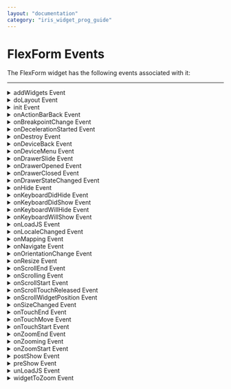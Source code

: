 ```yaml
---
layout: "documentation"
category: "iris_widget_prog_guide"
---
```


FlexForm Events
===============

The FlexForm widget has the following events associated with it:

* * *

<details close markdown="block"><summary>addWidgets Event</summary>

* * *

An event callback invoked by the platform when the form is accessed for first time after its construction. This function gets executed only once on in lifetime of the form. If a destroyed form is accessed, the form is re-initialized and this callback is once again invoked. Forms can be destroyed using destroy method.

### Syntax

{% highlight VoltMx %}
addWidgets()
{% endhighlight %}

### Read/Write

Read + Write

### Example

{% highlight VoltMx %}
//Sample code to set a callback to the addWidgets event for a FlexForm.

myForm.addWidgets=addWidgetsCallback;

function addWidgetsCallback() {
    //write your logic to create and add child widgets
}
{% endhighlight %}

### Platform Availability

*   iOS
*   Android
*   Windows
*   SPA

* * *

</details>
<details close markdown="block"><summary>doLayout Event</summary>

* * *

This event is invoked for every widget when the widget position and dimensions are computed. This event is invoked for all the widgets placed inside flex containers. This event is invoked in the order in which the widgets are added to the widget hierarchy and expect the frame property of the widget is calculated and available for use within this event.

### Syntax

{% highlight VoltMx %}
doLayout()
{% endhighlight %}

### Read/Write

Read + Write

### Remarks

This event is used to set the layout properties of child widgets in the relation to self and peer widgets whose layout is not yet performed.

> **_Note:_** The number of times this event invoked may vary per platform. It is not recommended to write business logic assuming that this function is invoked only once when there is a change in positional or dimensional properties. This event will not trigger when transformations are applied though widget is moved or scaled or rotated from its original location.

### Example

{% highlight VoltMx %}
//Sample code to set doLayout event callback to a button widget.
/*This code changes the top property of button2 and makes it appear below button1.*/
myForm.button1.doLayout=doLayoutButton1;


function doLayoutButton1(){
      
    myForm.button2.top = myForm.button1.frame.height;
}
{% endhighlight %}

### Platform Availability

*   iOS
*   Android
*   Windows
*   SPA

* * *

</details>
<details close markdown="block"><summary>init Event</summary>

* * *

This event gets called only once in form life cycle that is when the form is ready with its widget hierarchy. This will get called after [addwidgets](#masterda) method allowing user for any one-time initializations.

When form is destroyed and reused again, _init_ gets called as a part of form lifecycle.

### Syntax

{% highlight VoltMx %}
init()
{% endhighlight %}

### Read/Write

Read + Write

### Example

{% highlight VoltMx %}
testfrm.init = initCallback;

function initCallback(eventObj) {
    voltmx.print("in the init" + eventObj);
}
{% endhighlight %}

### Platform Availability

*   iOS
*   Android
*   Windows
*   SPA

* * *

</details>
<details close markdown="block"><summary>onActionBarBack Event</summary>

* * *

An event callback that is invoked by the platform when the back button is pressed on an action bar. The back button exists on the left side of the action bar with UP caret symbol. It is enabled only when onActionBarBack callback is registered on form and showActionBarIcon is set to _true_.

### Syntax

{% highlight VoltMx %}
onActionBarBack()
{% endhighlight %}

### Read/Write

Read + Write

### Remarks

> **_Note:_** This event is displayed in the widget properties list only when you select SDK versions 3.0 and above in the Application Properties > Native > Android > SDK Versions section.

### Example

{% highlight VoltMx %}
function appBarBackcallback() {
    alert("In the App bar back callback");
}

function test1() {
    Form1.showActionBarIcon = true;
    Form1.onActionBarBack = appBarBackcallback;
}
{% endhighlight %}

### Platform Availability

    Available on Android/Android tablet only.

* * *

</details>
<details close markdown="block"><summary>onBreakpointChange Event</summary>

* * *

This event is triggered, when the width of the browser running the Responsive Web App is increased or decreased.

### Syntax

{% highlight VoltMx %}
onBreakpointChange()
{% endhighlight %}

### Read/Write

Read + Write

### Return Value

_Boolean_

The default return value is false. If the return value is not defined, the return value is surmised to be false.

Parameters

_formHandle_

This parameter specifies handle of the FlexForm on which this event is defined.

_breakpoint_\[Number\]

This parameter specifies the current breakpoint value. When the window size exceeds the highest breakpoint, this parameter returns the constant: **constants.BREAKPOINT\_MAX\_VALUE**.

### Remarks

From Iris V9 release, onBreakpointChange event is triggered while using responsive web components also.

### Example

{% highlight VoltMx %}
function breakpoint_callback (myFormHandle, breakpoint) {
    voltmx.print("breakpoint changed");
}  
function myForm_preshow() {
   myWebForm.onBreakpointChange = breakpoint_callback;
}  

{% endhighlight %}

### Platform Availability

*   Available in IDE
*   Desktop Web

* * *

</details>
<details close markdown="block"><summary>onDecelerationStarted Event</summary>

* * *

An event callback is invoked by the platform when the user stops scrolling but the content still moves before the content actually stops.

### Syntax

{% highlight VoltMx %}
onDecelerationStarted()
{% endhighlight %}

### Read/Write

Read + Write

### Example

{% highlight VoltMx %}
//Sample code to set a callback to the onDecelerationStarted event for a FlexForm.

myForm.onDecelerationStarted=onDecelerationStartedCallback;

function onDecelerationStartedCallback(eventobject) {
    //write your logic to create and add child widgets
}
{% endhighlight %}

### Platform Availability

    This property is available on iOS platform.

* * *

</details>
<details close markdown="block"><summary>onDestroy Event</summary>

* * *

Specifies an event which is triggered before the FlexForm is destroyed.

For more information see _Event Editor_ in the _Volt MX Iris User Guide_.

### Syntax

{% highlight VoltMx %}
onDestroy()
{% endhighlight %}

### Read/Write

Read + Write

> **_Note:_** While using the **this** keyword (for example, this.view) in onDestroy event (as a FormController event) to point to the current controller, you must ensure that the function is not a **fat arrow** function. Because in fat arrow function declarations, the **this** pointer is taken from the parent scope and might not point to the current FormController. For more information on this limitation, click [here](https://developer.mozilla.org/en-US/docs/Web/JavaScript/Reference/Functions/Arrow_functions).

### Example

{% highlight VoltMx %}
//Sample code to set a callback to the onDestroy event for a FlexForm.

myForm.onDestroy=onDestroyCallback;

function onDestroyCallback(eventobject) {
    //write your logic to create and add child widgets
}
{% endhighlight %}

### Platform Availability

*   iOS
*   Android
*   Windows
*   SPA

* * *

</details>
<details close markdown="block"><summary>onDeviceBack Event</summary>

* * *

Specifies an event which is triggered when the user uses the back button on the device.

For more information see _Event Editor_ in the _Volt MX Iris User Guide_.

### Syntax

{% highlight VoltMx %}
onDeviceBack()
{% endhighlight %}

### Read/Write

Read + Write

### Example

{% highlight VoltMx %}
//Sample code to set a callback to the onDeviceBack event for a FlexForm.

myForm.onDeviceBack=onDeviceBackCallback;

function onDeviceBackCallback(eventobject) {
    //write your logic to create and add child widgets
}
{% endhighlight %}

### Platform Availability

*   Android
*   SPA

* * *

</details>
<details close markdown="block"><summary>onDeviceMenu Event</summary>

* * *

Specifies an event which is triggered when the user access the device menu.

For more information see _Event Editor_ in the _Volt MX Iris User Guide_.

### Syntax

{% highlight VoltMx %}
onDeviceMenu()
{% endhighlight %}

### Read/Write

Read + Write

### Example

{% highlight VoltMx %}
//Sample code to set a callback to the onDeviceMenu event for a FlexForm.

myForm.onDeviceMenu=onDeviceMenuCallback;

function onDeviceMenuCallback(eventobject) {
    //write your logic to create and add child widgets
}
{% endhighlight %}

### Platform Availability

    Available on Android/Android Tablet.

* * *

</details>
<details close markdown="block"><summary>onDrawerSlide Event</summary>

* * *

This event is sent when the position of a NavigationDrawer changes.

### Signature:

onDrawerSlideCallback(slideOffset)

### Parameters

_slideOffset_

A Double value indicating the new offset of this drawer within its range, from 0-1.

### Remarks

This event supports the [NavigationDrawer](FlexForm.html#using-the-navigation-drawer). It is not sent unless the FlexForm has been created from a template that supports the NavigationDrawer. The NavigationDrawer is based on the [Android native Navigation drawer](https://material.io/guidelines/patterns/navigation-drawer.html#). It is only supported on Android.

The FlexForm's [navigationDrawerListeners](FlexForm_Properties.html#navigationDrawerListeners) property is used to map the handler to this event.

### Example

{% highlight VoltMx %}
// create callback function for onDrawerSlide
function onDrawerSlideCallback(slideOffset) {
    //handler code here
}

// Mapping callback function to Navigation Drawer event (or events)
formObject.navigationDrawerListeners = {
    onDrawerSlide: onDrawerSlideCallback
};
{% endhighlight %}

### Platform Availability

### Available in the IDE.

*   Android

* * *

</details>
<details close markdown="block"><summary>onDrawerOpened Event</summary>

* * *

Called when a Navigation Drawer has finished opening. The drawer is interactive at this point.

### Signature:

onDrawerOpenedCallback()

### Parameters

None

### Remarks

This event supports the [NavigationDrawer](FlexForm.html#using-the-navigation-drawer). It is not sent unless the FlexForm has been created from a template that supports the NavigationDrawer. The NavigationDrawer is based on the [Android native Navigation drawer](https://material.io/guidelines/patterns/navigation-drawer.html#). It is only supported on Android.

The FlexForm's [navigationDrawerListeners](FlexForm_Properties.html#navigationDrawerListeners) property is used to map the handler to this event.

### Example

{% highlight VoltMx %}
// create callback function for onDrawerOpened 
function onDrawerOpenedCallback() {
    //handler code here
}

// Mapping callback function to Navigation Drawer event (or events)
formObject.navigationDrawerListeners = {
    onDrawerOpened: onDrawerOpenedCallback
};
{% endhighlight %}

### Platform Availability

### Available in the IDE.

*   Android

* * *

</details>
<details close markdown="block"><summary>onDrawerClosed Event</summary>

* * *

Called when a Navigation Drawer has finished closing.

### Signature:

onDrawerClosedCallback()

### Parameters

None

### Remarks

This event supports the [NavigationDrawer](FlexForm.html#using-the-navigation-drawer). It is not sent unless the FlexForm has been created from a template that supports the NavigationDrawer. The NavigationDrawer is based on the [Android native Navigation drawer](https://material.io/guidelines/patterns/navigation-drawer.html#). It is only supported on Android.

The FlexForm's [navigationDrawerListeners](FlexForm_Properties.html#navigationDrawerListeners) property is used to map the handler to this event.

### Example

{% highlight VoltMx %}
// create callback function for onDrawerClosed
function onDrawerClosedCallback() {
    //handler code here
}

// Mapping callback function to Navigation Drawer event (or events)
formObject.navigationDrawerListeners = {
    onDrawerClosed: onDrawerClosedCallback
};
{% endhighlight %}

### Platform Availability

### Available in the IDE.

*   Android

* * *

</details>
<details close markdown="block"><summary>onDrawerStateChanged Event</summary>

* * *

Called when the NavigationDrawer motion state changes.

### Signature:

onDrawerStateChangedCallback(state)

### Parameters

_state_

A constant that identifies the current drawer state. See remarks for details.

### Remarks

Constant values for drawer state:

*   Constants.DRAWER\_STATE\_IDLE : Indicates that the drawer is in idle, settled state. No animation is in progress.
*   Constants.DRAWER\_STATE\_DRAGGING : Indicates that the drawer is currently being dragged by the user.
*   Constants.DRAWER\_STATE\_SETTLING : Indicates that the drawer is in the process of settling to a final position.

This event supports the [NavigationDrawer](FlexForm.html#using-the-navigation-drawer). It is not sent unless the FlexForm has been created from a template that supports the NavigationDrawer. The NavigationDrawer is based on the [Android native Navigation drawer](https://material.io/guidelines/patterns/navigation-drawer.html#). It is only supported on Android.

The FlexForm's [navigationDrawerListeners](FlexForm_Properties.html#navigationDrawerListeners) property is used to map the handler to this event.

### Example

{% highlight VoltMx %}
// create callback function for onDrawerStateChanged
function onDrawerStateChangedCallback(state) {
    //handler code here
}

// Mapping callback function to Navigation Drawer event (or events)
formObject.navigationDrawerListeners = {
    onDrawerStateChanged: onDrawerStateChangedCallback
};
{% endhighlight %}

### Platform Availability

### Available in the IDE.

*   Android

* * *

</details>
<details close markdown="block"><summary>onHide Event</summary>

* * *

Specifies an _Event_ which is triggered when a form goes completely out of view.

### Syntax

{% highlight VoltMx %}
onHide()
{% endhighlight %}

### Read/Write

Read + Write

### Remarks

This event is triggered in the following scenarios:

*   [form.show](FlexForm_Methods.html#show) (another form) is called
*   User hits the device back button or key

This event is _not_ triggered in the following scenarios:

*   The form is partially or completely covered by the Popup.
*   The form is partially or completely covered by the Application Menu.

### Example

{% highlight VoltMx %}
//Sample code to set a callback to the onHide event for a FlexForm.

myForm.onHide=onHideCallback;

function onHideCallback(eventobject) {
    //write your logic to create and add child widgets
}
{% endhighlight %}

### Platform Availability

*   iOS
*   Android
*   Windows
*   SPA

* * *

</details>
<details close markdown="block"><summary>onKeyboardDidHide Event</summary>

* * *

This is an event callback that is invoked by iOS when the keyboard has been hidden.

### Syntax

{% highlight VoltMx %}
onKeyboardDidHide()
{% endhighlight %}

### Read/Write

Read + Write

### Remarks

Don't change the contentOffset on the form by calculating the size of the keyboard when keyboard appears or is hidden.

### Example

{% highlight VoltMx %}
var form = new voltmx.ui.Form2();

form.onKeyboardDidHide = keyboardCallbacksDidHide;

function keyboardCallbacksDidHide(wdgRef, keyboardData) {
    // handle the event here
    // wdgRef returns the current form.
    // keyboardData returns keyboard related data provided by iOS platform
}
{% endhighlight %}

### Platform Availability

    Available in the IDE

*   iOS  
    

* * *

</details>
<details close markdown="block"><summary>onKeyboardDidShow Event</summary>

* * *

This is an event callback that is invoked by iOS when the keyboard has just been shown.

### Syntax

{% highlight VoltMx %}
onKeyboardDidShow()
{% endhighlight %}

### Read/Write

Read + Write

### Remarks

Don't change the contentOffset on the form by calculating the size of the keyboard when keyboard appears or is hidden.

### Example

{% highlight VoltMx %}
var form = new voltmx.ui.Form2();
form.onKeyboardDidShow = keyboardCallbacksDidShow;

function keyboardCallbacksDidShow(wdgRef, keyboardData) {
    // handle the event here
    // wdgRef returns the current form.
    // keyboardData returns keyboard related data provided by iOS platform
}
{% endhighlight %}

### Platform Availability

### Available in the IDE

*   iOS  
    

* * *

</details>
<details close markdown="block"><summary>onKeyboardWillHide Event</summary>

* * *

This is an event callback that is invoked by iOS when the keyboard is about to be hidden.

### Syntax

{% highlight VoltMx %}
onKeyboardWillHide()
{% endhighlight %}

### Read/Write

Read + Write

### Remarks

Don't change the contentOffset on the form by calculating the size of the keyboard when keyboard appears or is hidden.

### Example

{% highlight VoltMx %}
var form = new voltmx.ui.Form2();

form.onKeyboardWillHide = keyboardCallbacksWillHide;

function keyboardCallbacksWillHide(wdgRef, keyboardData) {
    // handle the event here
    // wdgRef returns the current form.
    // keyboardData returns keyboard related data provided by iOS platform
}
{% endhighlight %}

### Platform Availability

### Available in the IDE

*   iOS  
    

* * *

</details>
<details close markdown="block"><summary>onKeyboardWillShow Event</summary>

* * *

This is an event callback that is invoked by iOS when the keyboard is about to be shown.

### Syntax

{% highlight VoltMx %}
onKeyboardWillShow()
{% endhighlight %}

### Read/Write

Read + Write

### Remarks

Don't change the contentOffset on the form by calculating the size of the keyboard when keyboard appears or is hidden.

### Example

{% highlight VoltMx %}
var form = new voltmx.ui.Form2();
form.onKeyboardWillShow = keyboardCallbacksWillShow;

function keyboardCallbacksWillShow(wdgRef, keyboardData) {
    // handle the event here
    // wdgRef returns the current form.
    // keyboardData returns keyboard related data provided by iOS platform
}
{% endhighlight %}

### Platform Availability

### Available in the IDE

*   iOS  
    

* * *

</details>
<details close markdown="block"><summary>onLoadJS Event</summary>

* * *

Specifies the name of function to be executed when a form is loaded. The function must exist in the _javascript_ folder. For more information on defining the onLoadJS event, refer to _Volt MX Iris User Guide_.

### Syntax

{% highlight VoltMx %}
onLoadJS()
{% endhighlight %}

### Read/Write

Read + Write

### Accessible from IDE

Yes

### Example

{% highlight VoltMx %}
//Sample code to set a callback to the onLoadJS event for a FlexForm.

myForm.onLoadJS=onLoadJSCallback;

function onLoadJSCallback(form) {
    //write your logic to create and add child widgets
}
{% endhighlight %}

### Platform Availability

    Available on Server side Mobile Web (BJS and Advanced) platform.

* * *

</details>
<details close markdown="block"><summary>onLocaleChanged Event</summary>

* * *

### An event callback invoked by the platform when the locale changes. This callback is executed for the current form:

*   After setCurrentLocaleAsync() callback is successfully executed.
*   When navigating to a form, just before preshow of the target form if locale is changed.
*   Synchronously after addWidgets() -> init() when trying to access widgets of an uninitialized form.

### This callback is executed for popups:

*   For all visible popups after setCurrentLocaleAsync() callback is successfully executed.
*   When opening a popup just before init() of the target popup only if locale is changed.
*   Synchronously, just after init(), when trying to access widgets of an uninitialized popup.

> **_Note:_** Templates are updated in setCurrentLocaleAsync() success callback based on current visible form.

> **_Note:_** Get the current locale by calling getCurrentLocale().

### Syntax

{% highlight VoltMx %}
onLocaleChanged()
{% endhighlight %}

### Parameters

widget \[widgetref\] - Mandatory

Handle to the form/popup widget instance.

### Read/Write

Read + Write

### Example

{% highlight VoltMx %}
//Sample code to set a callback to the onLocaleChanged event for a FlexForm.
myForm.onLocaleChanged = onLocaleChangedCallBack;

function onLocaleChangedCallBack(formRef) {
 //Sample code to change the content alignment of a label when the device locale is Arabic.
 myForm.lblCountryLocale.text = voltmx.i18n.getLocalizedString("currentLocale")
 var currentLocale = voltmx.i18n.getCurrentLocale();
 if (currentLocale == “ar”)
  myForm.lblCountryLocale.contentAligment = constants.CONTENT_ALIGN_MIDDLE_RIGHT;
 else
  myForm.lblCountryLocale.contentAligment = constants.CONTENT_ALIGN_MIDDLE_LEFT;
}
{% endhighlight %}

### Platform Availability

### Available on all platforms

* * *

</details>
<details close markdown="block"><summary>onMapping Event</summary>

* * *

Volt MX Iris creates this event when you drag and drop a service operation on either a FlexForm, FlexContainer, or FlexScrollContainer. You can define actions for this event by using [Action Editor]({{ site.baseurl }}/docs/documentation/Iris/iris_user_guide/Content/working_with_Action_Editor.html).

### Read/Write

You can neither read nor write the onMapping Event through code.

### Remarks

The actions defined in this event are triggered after the actions specified in the [preShow](#preShow) Event are executed. The actions for the preShow Event are executed first, and then the actions for the onMapping Event are executed.

> **_Note:_** When you define the preShow Event dynamically, the onMapping Event will be overridden.

### Platform Availability

    Available on all platforms

* * *

</details>
<details close markdown="block"><summary>onNavigate Event</summary>

* * *

This event is invoked when you navigate from one form to another. This is a [Form Controller event]({{ site.baseurl }}/docs/documentation/Iris/voltmx_ref_arch_api/Content/FormController_Events.html#onNavigate) and is used only in [Reference Architecture]({{ site.baseurl }}/docs/documentation/Iris/voltmx_ref_arch_api/Content/VoltMX_Reference_Architecture_Guide.html)\- based projects.

### Syntax

{% highlight VoltMx %}
onNavigate(context, isBackNavigation)
{% endhighlight %}

### Parameters

_context \[Object\]_

A JavaScript object that contains the data that the destination form requires after navigation.

_isBackNavigation \[Boolean\]_

This parameter determines whether you have clicked the back button or not. It has the value as _true_ when you click the back button and _false_ when you do not click the back button.

### Read/Write

Read + Write

### Remarks

To navigate from one form to another, you must create a [Navigation]({{ site.baseurl }}/docs/documentation/Iris/voltmx_ref_arch_api/Content/Navigation_Object.html) Object. This object navigates to the destination form's controller. The form's controller in turn displays the view of the form.

> **_Note:_** 1\. If you provide the onNavigate event through the Action Editor and the Form Controller, then the code in the Form Controller overrides the actions for onNavigate event given in the Action Editor.  
2\. While using the **this** keyword (for example, this.view) in onNavigate event (FormController event) to point to the current controller, you must ensure that the function is not a **fat arrow** function. Because in fat arrow function declarations, the **this** pointer is taken from the parent scope and might not point to the current FormController. For more information on this limitation, click [here](https://developer.mozilla.org/en-US/docs/Web/JavaScript/Reference/Functions/Arrow_functions).  

### This event is useful in the following scenarios:

*   To provide data that the destination form requires after the navigation.
*   To prepare data that the destination form requires after the navigation.
*   To pause the navigation if any asynchronous calls are in progress.

### Example

{% highlight VoltMx %}
define({

    onNavigate: function(context, isBackNavigation) {
        this.context = context;
        this.pauseNavigation();
        voltmx.net.invokeServiceAsync(url, this.callback1);
    },

    callback1: function(result) {
        this.resumeNavigation();
    }

});
{% endhighlight %}

### Platform Availability

    Available on all platforms

* * *

</details>
<details close markdown="block"><summary>onOrientationChange Event</summary>

* * *

Specifies an _Event_ which is triggered when there is a change in orientation of the form from portrait to landscape or vice versa.

For more information about defining an action sequence for this event, see _Event Editor_ in the _Volt MX Iris User Guide_.

### Syntax

{% highlight VoltMx %}
onOrientationChange()
{% endhighlight %}

### Read/Write

Read + Write

### Example

{% highlight VoltMx %}
//Sample code to set a callback to the onOrientationChange event for a FlexForm.
myForm.onOrientationChange=onOrientationChangeCallBack;

function onOrientationChangeCallBack(eventobject) {
 //Write your logic here.
}
{% endhighlight %}

### Platform Availability

*   iOS
*   Android
*   Windows
*   SPA

* * *

</details>
<details close markdown="block"><summary>onResize Event</summary>

* * *

onResize event defines a callback that is executed when there is a change in the width of the browser. This event is valid from Volt MX Iris V8 to V8 SP2. Use the [onBreakpointChange](#onBr) event for the same functionality in later versions of Iris.

### Syntax

{% highlight VoltMx %}
onResize()
{% endhighlight %}

### Read/Write

Read + Write

### Return Value

Boolean

The default value is true. If the return value is not defined, the return value is surmised to be true.

### Parameters

_formModel_

This parameter specifies handle of the FlexForm on which this event is defined.

_width_\[Number\]

This parameter specifies the current width of the browser body tag.

### Example

{% highlight VoltMx %}
function resize_callback (myFormHandle, width) {
    voltmx.print("breakpoint changed");
}  
function myForm_preshow() {
   myWebForm.onResize= resize_callback;
}  

{% endhighlight %}

### Platform Availability

*   Desktop Web

* * *

</details>
<details close markdown="block"><summary>onScrollEnd Event</summary>

* * *

An event callback is invoked by the platform when the scrolling is ended. This event is invoked asynchronously.

### Syntax

{% highlight VoltMx %}
onScrollEnd ()
{% endhighlight %}

### Parameters

source \[widgetref\]

Handle to the widget reference on which the scrolling is ended.

### Read/Write

Read + Write

### Example

{% highlight VoltMx %}
//Sample code to set a callback to the onScrollEnd event for a FlexForm.
myForm.onScrollEnd=onScrollEndCallBack;

function onScrollEndCallBack(eventobject) {
 //Write your logic here.
}
{% endhighlight %}

### Platform Availability

*   iOS
*   Android
*   Windows
*   SPA

* * *

</details>
<details close markdown="block"><summary>onScrolling Event</summary>

* * *

An event callback is invoked by the platform when the scrolling is in progress. This event is invoked asynchronously.

### Syntax

{% highlight VoltMx %}
onScrolling ()
{% endhighlight %}

### Parameters

source \[widgetref\]

Optional. Handle to the widget reference on which the scrolling is in progress.

### Read/Write

Read + Write

### Example

{% highlight VoltMx %}
//Sample code to set a callback to the onScrolling event for a FlexForm.
myForm.onScrolling=onScrollingCallBack;

function onScrollingCallBack(eventobject) {
 //Write your logic here.
}
{% endhighlight %}

### Platform Availability

*   iOS
*   Android
*   Windows
*   SPA

* * *

</details>
<details close markdown="block"><summary>onScrollStart Event</summary>

* * *

An event callback is invoked by the platform when the user starts scrolling the content. This event is invoked asynchronously.

### Syntax

{% highlight VoltMx %}
onScrollStart()
{% endhighlight %}

### Parameters

source \[widgetref\]

Optional. Handle to the widget reference on which the scrolling has started.

### Read/Write

Read + Write

### Example

{% highlight VoltMx %}
//Sample code to set a callback to the onScrollStart event for a FlexForm.
myForm.onScrollStart=onScrollStartCallBack;

function onScrollStartCallBack(eventobject) {
 //Write your logic here.
}
{% endhighlight %}

### Platform Availability

*   iOS
*   Android
*   Windows
*   SPA

* * *

</details>
<details close markdown="block"><summary>onScrollTouchReleased Event</summary>

* * *

An event callback is invoked by the platform when the user touch is released from the touch surface. This event is invoked asynchronously.

### Syntax

{% highlight VoltMx %}
onScrollTouchReleased ()
{% endhighlight %}

### Parameters

source \[widgetref\]

Optional. Handle to the widget reference on which the user touch is released from the display.

### Read/Write

Read + Write

### Example

{% highlight VoltMx %}
//Sample code to set a callback to the onScrollTouchReleased event for a FlexForm.
myForm.onScrollTouchReleased=onScrollTouchReleasedCallBack;

function onScrollTouchReleasedCallBack(eventobject) {
 //Write your logic here.
}
{% endhighlight %}

### Platform Availability

*   iOS
*   Android

* * *

</details>
<details close markdown="block"><summary>onScrollWidgetPosition Event</summary>

* * *

This event callback is invoked by the platform when the widget location position gets changed on scrolling. The onScrollWidgetPosition event returns the positional coordinates of the widget's location with respect to the screen (screenX and screenY) and the parent container (frameX and frameY). This event is invoked asynchronously, and is not available for FlexForm widget.

### Syntax

{% highlight VoltMx %}
onScrollWidgetPosition()
{% endhighlight %}

### Read/Write

Read + Write

### Example

{% highlight VoltMx %}
var LabelWdg = new voltmx.ui.Label(basicConf, layoutConf, pspConf);
form.add(LabelWdg);
LabelWdg.onScrollWidgetPosition = onScrollWidgetPositionCallBack;

function onScrollWidgetPositionCallBack(wdg, screenX, screenY, frameX, frameY) { //wdg : Widget that is registered for onScrollWidgetPosition.
    /*screenX : Position of widget with respect to 
the screen's X - coordinates (after downsizing the navigation bar and status bar).*/
    /*screenY : Position of widget with respect to the screen's Y - 
coordinates (after downsizing the navigation bar and status bar).*/
    //frameX : Position of widget with respect to parent container's X- coordinates.
    //frameY : Position of widget with respect to parent container's Y- coordinates.
}
{% endhighlight %}

### Platform Availability

*   Not Accessible from IDE
*   Android, iOS, SPA, and Windows

* * *

</details>
<details close markdown="block"><summary>onSizeChanged Event</summary>

* * *

Specifies the event that is triggered when the app window is resized. This allows app developers to redesign the UI depending on the size of the current form.

### Syntax

{% highlight VoltMx %}
onSizeChanged()
{% endhighlight %}

### Read/Write

Read + Write

### Parameters

The callback function for this event is called with a dictionary as an argument with the following keys.

width \[double\] - Current window width.

height \[double\] - Current window height.

currentform \[formwidget\] - Current visible form.

orientation \[constant\] - Gets the current orientation (landscape or portrait) of the app view window with respect to the display. The possible values are:

constants.FORM\_DISPLAY\_ORIENTATION\_LandSCAPE

constants.FORM\_DISPLAY\_ORIENTATION\_PORTRAIT

isFullScreen \[boolean\] - Specifies whether the current window is full screen.

is FullScreenMode \[boolean\] - Specifies whether the current window is in full screen mode. This value is true if the app is running in full screen mode; false otherwise.

> **_Note:_** This property will have some value only after enterFullScreenMode APIs are called.

visibleWidth \[double\] - Gets the visible width of the window (app view). The visible region is the region not obstructed by chrome, such as the status bar and the app bar.

visibleHeight \[double\] - Gets the visible height of the window (app view). The visible region is the region not obstructed by chrome, such as the status bar and the app bar.

dpi \[double\] - Gets the pixels per logical inch of the current environment.

nativeOrientation\[constant\] - Gets the native orientation of the display monitor. This is typically the orientation where the buttons on the device match the orientation of the monitor. The possible values are:

constants.FORM\_DISPLAY\_ORIENTATION\_LandSCAPE

constants.FORM\_DISPLAY\_ORIENTATION\_PORTRAIT

resolutionScale \[double\] - Gets the scale factor of the immersive environment

rawPixelsPerViewPixel \[double\] - Gets a value representing the number of raw (physical) pixels for each view (layout) pixel.

interactionMode \[double\] - Gets a value that indicates whether a user is interacting with the view using a mouse or touch. The possible values are:

0:Mouse

1 : Touch

viewState \[constant\] - Specifies the state of the current window (app view). This state indicates the orientation (landscape or portrait) and whether the app is snapped. The possible values are:

constants.VIEW\_STATE\_FULLSCREEN\_LandSCAPE

constants.VIEW\_STATE\_FILLED

constants.VIEW\_STATE\_SNAPPED

constants.VIEW\_STATE\_FULLSCREEN\_PORTRAIT

### Example

{% highlight VoltMx %}
//Sample code to set a callback to the onSizeChanged event for a FlexForm.
myForm.onSizeChanged = onFormSizeChange1;

function onFormSizeChange1(formInstance1, windowConfig) {
 voltmx.print("Size change happened on " + formInstance1.id);
 voltmx.print(JSON.stringify(windowConfig));
}
{% endhighlight %}

Accessible from IDE

Yes

### Platform Availability

    Available on Windows only.

* * *

</details>
<details close markdown="block"><summary>onTouchEnd Event</summary>

* * *

An event callback is invoked by the platform when the user touch is released from the touch surface. This event is invoked asynchronously.

### Syntax

{% highlight VoltMx %}
onTouchEnd ()
{% endhighlight %}

### Parameters

source \[widgetref\]

Optional. Handle to the widget reference on which the user touch has ended.

x \[Number\]

Optional. Specifies the x-coordinate with in the widget with respect to widget's co-ordinate system. It is a number indicating device independent pixel.

y \[Number\]

Optional. Specifies the y- coordinate with in the widget with respect to widget's co-ordinate system. It is a number indicating device independent pixel.

contextInfo \[key-value pair\]

Optional. On devices that support 3D Touch, specifies a key-value pair where the value specifies the force of the touch. The value 1.0 represents the force of an average touch, as determined by the system.

> **_Note:_** 3D Touch is available only on iOS 9.0 and later.

### Read/Write

Read + Write

### Example

{% highlight VoltMx %}
//Sample code to set a callback to the onTouchEnd event for a FlexForm.
myForm.onTouchEnd=onTouchEndCallback;  
  
function onTouchEndCallback(eventobject, x, y) {
    //Write your logic here
}
{% endhighlight %}

### Example using contextInfo

{% highlight VoltMx %}
function onTouchEndCallback(source, x, y, contextInfo) {
    if (contextInfo) {
        var force = contextInfo[“force”];
        voltmx.print(“value of force is” + force)
    }
}  
Form1.onTouchEnd=onTouchEndCallback;  

{% endhighlight %}

### Platform Availability

*   iOS
*   Android
*   Windows
*   SPA

* * *

</details>
<details close markdown="block"><summary>onTouchMove Event</summary>

* * *

An event callback is invoked by the platform when the touch moves on the touch surface continuously until the movement ends. This event is invoked asynchronously.

### Syntax

{% highlight VoltMx %}
onTouchMove ()
{% endhighlight %}

### Parameters

source \[widgetref\]

Optional. Handle to the widget reference on which touch moves.

x \[Number\]

Optional. Specifies the x-coordinate with in the widget with respect to widget's co-ordinate system. It is a number indicating device independent pixel.

y \[Number\]

Optional. Specifies the y- coordinate with in the widget with respect to widget's co-ordinate system. It is a number indicating device independent pixel.

contextInfo \[key-value pair\]

Optional. On devices that support 3D Touch, specifies a key-value pair where the value specifies the force of the touch. The value 1.0 represents the force of an average touch, as determined by the system.

> **_Note:_** 3D Touch is available only on iOS 9.0 and later.

### Read/Write

Read + Write

### Example

{% highlight VoltMx %}
//Sample code to set a callback to the onTouchMove event for a FlexForm.
myForm.onTouchMove=onTouchMoveCallback;  
  
function onTouchMoveCallback(eventobject, x, y) {
    //Write your logic here
}
{% endhighlight %}

### Example using contextInfo

{% highlight VoltMx %}
function onTouchMoveCallback(source, x, y, contextInfo) {
    if (contextInfo) {
        var force = contextInfo[“force”];
        voltmx.print(“value of force is” + force)
    }
}  
Form1.onTouchMove=onTouchMoveCallback;  

{% endhighlight %}

### Platform Availability

*   iOS
*   Android
*   Windows
*   SPA

* * *

</details>
<details close markdown="block"><summary>onTouchStart Event</summary>

* * *

An event callback is invoked by the platform when the user touches the touch surface. This event is invoked asynchronously.

### Syntax

{% highlight VoltMx %}
onTouchStart ()
{% endhighlight %}

### Parameters

source \[widgetref\]

Optional. Handle to the widget reference on which the user touches.

x \[Number\]

Optional. Specifies the X co-ordinate with in the widget with respect to widget's co-ordinate system. It is a number indicating device independent pixel.

y \[Number\]

Optional. Specifies the Y co-ordinate with in the widget with respect to widget's co-ordinate system. It is a number indicating device independent pixel.

contextInfo \[key-value pair\]

Optional. On devices that support 3D Touch, specifies a key-value pair where the value specifies the force of the touch. The value 1.0 represents the force of an average touch, as determined by the system.

> **_Note:_** 3D Touch is available only on iOS 9.0 and later.

### Read/Write

Read + Write

### Example

{% highlight VoltMx %}
//Sample code to set a callback to the onTouchStart event for a FlexForm.
myForm.onTouchStart=onTouchStartCallback;  
  
function onTouchStartCallback(eventobject, x, y) {
    //Write your logic here
}
{% endhighlight %}

### Example using contextInfo

{% highlight voltMx %}function onTouchStartCallback(source, x, y, contextInfo) {
    if (contextInfo) {
        var force = contextInfo[“force”];
        voltmx.print(“value of force is” + force)
    }
}  
Form1.onTouchStart=onTouchStartCallback;  

{% endhighlight %}

### Platform Availability

*   iOS
*   Android
*   Windows
*   SPA

* * *

</details>
<details close markdown="block"><summary>onZoomEnd Event</summary>

* * *

An event callback is invoked by the platform when the zooming has ended. This event is invoked asynchronously.

### Syntax

{% highlight VoltMx %}
onZoomEnd ()
{% endhighlight %}

### Parameters

source \[widgetref\]

Optional. Handle to the widget reference on which the zooming has ended.

### Read/Write

Read + Write

### Remarks

For example, If you have a form with a flexScrollContainer and an image widget inside flexScrollContainer, when you pinch the screen on flexScrollContainer it will call the function configured using widgetToZoom event. If the function returns image, the image will be zoomed.

{% highlight VoltMx %}
function onZoomingCalBck(flexScrollContainer) {
    //Write your logic here.
}

function onWidgetToZoomCalBck(flexScrollContainer) {
    //Write your logic here
    return flexScrollContainer.image;
}

function onZoomStartCalBck(flexScrollContainer) {
    //Write your logic here
          
    voltmx.print("zooming started");
}

function onZoomEndCalBck(flexScrollContainer) {
    //Write your logic here
         
    voltmx.print("zooming ended");
}

flexScrollContainer.widgetToZoom = onWidgetToZoomCalBck;
flexScrollContainer.onZooming = onWidgetToZoomCalBck;
flexScrollContainer.onZoomStart = onZoomStartCalBck;
flexScrollContainer.onZoomEnd = onZoomEndCalBck;
{% endhighlight %}

> **_Note:_** This event callback is invoked only when zooming is initiated by user interaction.

### Example

{% highlight VoltMx %}
//Sample code to set a callback to the onZoomEnd event for a FlexForm.
myForm.onZoomEnd=onZoomEndCallback;  
  
function onZoomEndCallback(eventobject, widget) {
    //Write your logic here
}
{% endhighlight %}

### Platform Availability

    Available on iOS platform.

* * *

</details>
<details close markdown="block"><summary>onZooming Event</summary>

* * *

An event callback is invoked by the platform when the container is zooming. This event is invoked asynchronously.

### Syntax

{% highlight VoltMx %}
onZooming ()
{% endhighlight %}

### Parameters

source \[widgetref\]

Optional. Handle to the widget reference on which the zooming has started.

### Read/Write

Read + Write

### Remarks

For example, If you have a form with a flexScrollContainer and an image widget inside flexScrollContainer, when you pinch the screen on flexScrollContainer it will call the function configured using widgetToZoom event. If the function returns image, the image will be zoomed.

{% highlight VoltMx %}
function onZoomingCalBck(flexScrollContainer) {
    //Write your logic here.
}

function onWidgetToZoomCalBck(flexScrollContainer) {
    //Write your logic here
    return flexScrollContainer.image;
}

function onZoomStartCalBck(flexScrollContainer) {
    //Write your logic here
          
    voltmx.print("zooming started");
}

function onZoomEndCalBck(flexScrollContainer) {
    //Write your logic here
         
    voltmx.print("zooming ended");
}

flexScrollContainer.widgetToZoom = onWidgetToZoomCalBck;
flexScrollContainer.onZooming = onWidgetToZoomCalBck;
flexScrollContainer.onZoomStart = onZoomStartCalBck;
flexScrollContainer.onZoomEnd = onZoomEndCalBck;
{% endhighlight %}

> **_Note:_** This event callback is invoked only when zooming is initiated by user interaction.

### Example

{% highlight VoltMx %}
//Sample code to set a callback to the onZooming event for a FlexForm.
myForm.onZooming=onZoomingCallback;  
  
function onZoomingCallback(eventobject, widget) {
    //Write your logic here
}
{% endhighlight %}

### Platform Availability

    Available on iOS platform.

* * *

</details>
<details close markdown="block"><summary>onZoomStart Event</summary>

* * *

An event callback is invoked by the platform when the container is about to zoom. This event is invoked asynchronously.

### Syntax

{% highlight VoltMx %}
onZoomStart ()
{% endhighlight %}

### Parameters

source \[widgetref\]

Optional. Handle to the widget reference on which the zooming has started.

widget \[widgetref\]

Optional. Specifies the widget that actually zooms.

### Read/Write

Read + Write

### Remarks

For example, If you have a form with a flexScrollContainer and an image widget inside flexScrollContainer, when you pinch the screen on flexScrollContainer it will call the function configured using widgetToZoom event. If the function returns image, the image will be zoomed.

{% highlight VoltMx %}
function onZoomingCalBck(flexScrollContainer) {
    //Write your logic here.
}

function onWidgetToZoomCalBck(flexScrollContainer) {
    //Write your logic here
    return flexScrollContainer.image;
}

function onZoomStartCalBck(flexScrollContainer) {
    //Write your logic here
          
    voltmx.print("zooming started");
}

function onZoomEndCalBck(flexScrollContainer) {
    //Write your logic here
         
    voltmx.print("zooming ended");
}

flexScrollContainer.widgetToZoom = onWidgetToZoomCalBck;
flexScrollContainer.onZooming = onWidgetToZoomCalBck;
flexScrollContainer.onZoomStart = onZoomStartCalBck;
flexScrollContainer.onZoomEnd = onZoomEndCalBck;
{% endhighlight %}

> **_Note:_** This event callback is invoked only when zooming is initiated by user interaction.

### Example

{% highlight VoltMx %}
//Sample code to set a callback to the onZoomStart event for a FlexForm.
myForm.onZoomStart=onZoomStartCallback;  
  
function onZoomStartCallback(eventobject, widget) {
    //Write your logic here
}
{% endhighlight %}

### Platform Availability

    Available on iOS platform.

* * *

</details>
<details close markdown="block"><summary>postShow Event</summary>

* * *

_postShow_ is invoked after a form is displayed. Gets called even on device back or while navigating back to the form through title bar navigation items.

### Syntax

{% highlight VoltMx %}
postShow
{% endhighlight %}

### Read/Write

Read + Write

### Remarks

In case of preShow and postShow will not get executed when navigate using the browser "back". In preShow and postShow of the startup form, Alerts should be avoided. If any alerts are present in the events of the form, the last alert gets executed and form will never render.

> **_Note:_** If there are any network calls in postshow, you cannot perform any operation on the form and a busy indication is displayed until the postshow execution is complete.

### Example

{% highlight VoltMx %}
//Sample code to set a callback to the postShow event for a FlexForm.
myForm.postShow=postShowCallback;  
  
function postShowCallback(eventobject) {
    //Write your logic here
}
{% endhighlight %}

### Platform Availability

*   iOS
*   Android
*   Windows
*   SPA

* * *

</details>
<details close markdown="block"><summary>preShow Event</summary>

* * *

_preShow_ is executed every time a form is to be displayed. This event is called even on device back or while navigating back to the form through title bar navigation items.

### Syntax

{% highlight VoltMx %}
preShow
{% endhighlight %}

### Read/Write

Read + Write

### Remarks

In case of preShow and postShow will not get executed when navigate using the browser "back".

### Example

{% highlight VoltMx %}
//Sample code to set a callback to the preShow event for a FlexForm.
myForm.preShow=preShowCallback;  
  
function preShowCallback(eventobject) {
    //Write your logic here
}
{% endhighlight %}

### Platform Availability

*   iOS
*   Android
*   Windows
*   SPA

* * *

</details>
<details close markdown="block"><summary>unLoadJS Event</summary>

* * *

Specifies the name of function to be executed when a form is unloaded. The function must exist in a _javascript_ file. For more information on defining the unLoadJS event, refer to _Volt MX Iris User Guide_.

### Syntax

{% highlight VoltMx %}
unLoadJS()
{% endhighlight %}

### Read/Write

Read + Write

### Accessible from IDE

Yes

### Example

{% highlight VoltMx %}
//Sample code to set a callback to the unLoadJS event for a FlexForm.
myForm.unLoadJS=unLoadJSCallback;  
  
function unLoadJSCallback(form) {
    //Write your logic here
}
{% endhighlight %}

### Platform Availability

    Available on Server side Mobile Web (Advanced) platform.

* * *

</details>
<details close markdown="block"><summary>widgetToZoom Event</summary>

* * *

An event callback is invoked by the platform to return one of the child widgets of source to zoom. The returning source itself may not result in zooming the entire source. The container will not zoom, if a null value is returned. This event is invoked asynchronously.

### Syntax

{% highlight VoltMx %}
widgetToZoom ()
{% endhighlight %}

### Parameters

source \[widgetref\]

Handle to the widget reference on which the zooming has started.

### Read/Write

Read + Write

### Remarks

For example, If you have a form with a flexScrollContainer and an image widget inside flexScrollContainer, when you pinch the screen on flexScrollContainer it will call the function configured using widgetToZoom event. If the function returns image, the image will be zoomed.

### Example

{% highlight VoltMx %}
function onWidgetToZoomCalBck(flexScrollContainer) {
    //Write your logic here
    return flexScrollContainer.image;
}

flexScrollContainer.widgetToZoom = onWidgetToZoomCalBck;
{% endhighlight %}

> **_Note:_** This event callback is invoked only when zooming is initiated by user interaction.

### Platform Availability

    Available on iOS platform.

* * *
</details>

